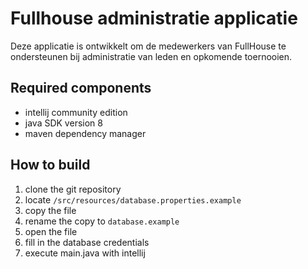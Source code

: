 # Fullhouse administratie applicatie

Deze applicatie is ontwikkelt om de medewerkers van FullHouse te ondersteunen bij administratie van leden en opkomende toernooien.

## Required components
- intellij community edition
- java SDK version 8
- maven dependency manager

## How to build
1. clone the git repository
2. locate ``/src/resources/database.properties.example``
3. copy the file
4. rename the copy to ``database.example``
5. open the file
6. fill in the database credentials
7. execute main.java with intellij